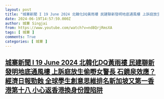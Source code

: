 ```yaml
---
layout: post
title: "城寨新聞 I 19 June 2024 北韓化DQ黃雨褸 民建聯新發明地底通風樓 上訴庭放生偷嘢女警長 石鏡泉效應？經濟日報勁蝕 全球學生創意思維排名新加坡又第一香港第十八 小心返香港換身份證陷阱"
date: 2024-06-19T14:57:59.000Z
author: 城寨 Singjai
from: https://www.youtube.com/watch?v=nd8QrjRmsXA
tags: [ 城寨 ]
comments: True
categories: [ 城寨 ]
---
```

<!--1718809079000-->
[城寨新聞 I 19 June 2024 北韓化DQ黃雨褸 民建聯新發明地底通風樓 上訴庭放生偷嘢女警長 石鏡泉效應？經濟日報勁蝕 全球學生創意思維排名新加坡又第一香港第十八 小心返香港換身份證陷阱](https://www.youtube.com/watch?v=nd8QrjRmsXA)
------

<div>

</div>
